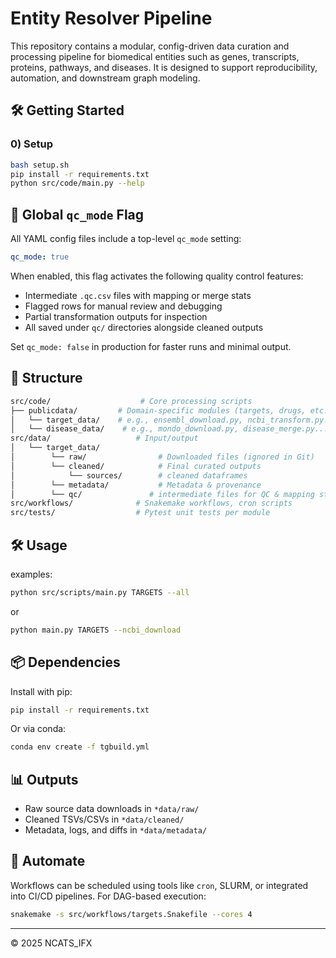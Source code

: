 # Entity Resolver Pipeline

This repository contains a modular, config-driven data curation and processing pipeline for biomedical entities such as genes, transcripts, proteins, pathways, and diseases. It is designed to support reproducibility, automation, and downstream graph modeling.

## 🛠️ Getting Started

### 0) Setup

```bash
bash setup.sh
pip install -r requirements.txt
python src/code/main.py --help
```

## 🧩 Global `qc_mode` Flag

All YAML config files include a top-level `qc_mode` setting:

```yaml
qc_mode: true
```

When enabled, this flag activates the following quality control features:

* Intermediate `.qc.csv` files with mapping or merge stats
* Flagged rows for manual review and debugging
* Partial transformation outputs for inspection
* All saved under `qc/` directories alongside cleaned outputs

Set `qc_mode: false` in production for faster runs and minimal output.


## 📁 Structure
```bash
src/code/                    # Core processing scripts
├── publicdata/         # Domain-specific modules (targets, drugs, etc.)
│   └── target_data/    # e.g., ensembl_download.py, ncbi_transform.py...
│   └── disease_data/    # e.g., mondo_download.py, disease_merge.py...
src/data/                   # Input/output
│   └── target_data/
│        └── raw/                # Downloaded files (ignored in Git)
│        └── cleaned/            # Final curated outputs
│            └── sources/        # cleaned dataframes
│        └── metadata/           # Metadata & provenance
│        └── qc/               # intermediate files for QC & mapping stats
src/workflows/              # Snakemake workflows, cron scripts
src/tests/                  # Pytest unit tests per module
```

## 🛠️ Usage
examples:
```bash
python src/scripts/main.py TARGETS --all
```
or
```bash
python main.py TARGETS --ncbi_download
```

## 📦 Dependencies

Install with pip:

```bash
pip install -r requirements.txt
```

Or via conda:

```bash
conda env create -f tgbuild.yml
```

## 📊 Outputs
- Raw source data downloads in `*data/raw/`
- Cleaned TSVs/CSVs in `*data/cleaned/`
- Metadata, logs, and diffs in `*data/metadata/`

## 📅 Automate

Workflows can be scheduled using tools like `cron`, SLURM, or integrated into CI/CD pipelines. For DAG-based execution:

```bash
snakemake -s src/workflows/targets.Snakefile --cores 4
```
---

© 2025 NCATS_IFX